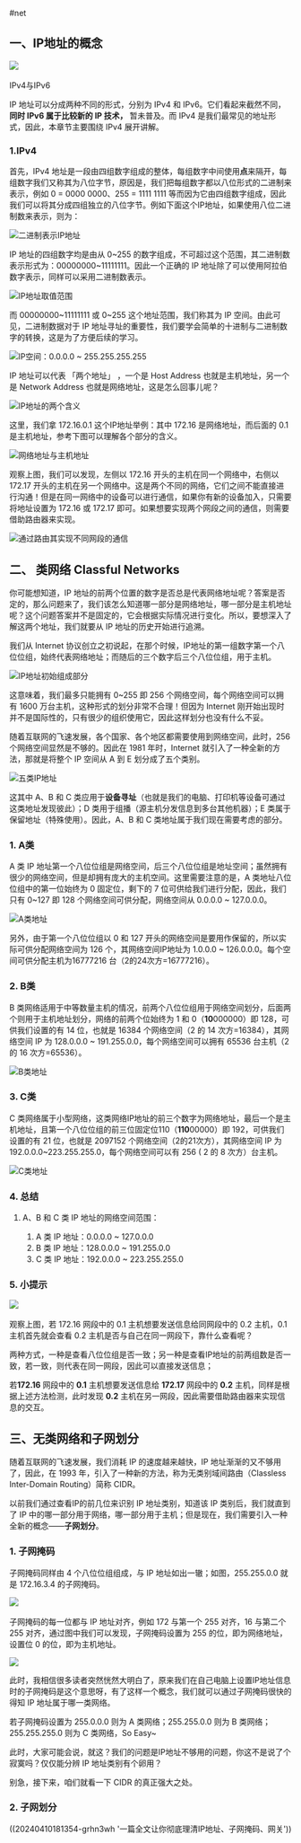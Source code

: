 #net
## **一、IP地址的概念**

![](assets/net-img-2fec2292ec8cd18e4cf2240f998e2bf8-20230808100134-itd15xm.png)​

IPv4与IPv6

IP 地址可以分成两种不同的形式，分别为 IPv4 和 IPv6。它们看起来截然不同，**同时 IPv6 属于比较新的 IP 技术，** 暂未普及。而 IPv4 是我们最常见的地址形式，因此，本章节主要围绕 IPv4 展开讲解。

### 1.IPv4

首先，IPv4 地址是一段由四组数字组成的整体，每组数字中间使用**点**来隔开，每组数字我们又称其为八位字节，原因是，我们把每组数字都以八位形式的二进制来表示，例如 0 = 0000 0000、255 = 1111 1111 等而因为它由四组数字组成，因此我们可以将其分成四组独立的八位字节。例如下面这个IP地址，如果使用八位二进制数来表示，则为：

![](assets/net-img-4b2b6287b380a1e450c73b941ede33d6-20230808100134-np0sm10.gif "二进制表示IP地址")​

IP 地址的四组数字均是由从 0~255 的数字组成，不可超过这个范围，其二进制数表示形式为：00000000~11111111。因此一个正确的 IP 地址除了可以使用阿拉伯数字表示，同样可以采用二进制数表示。

![](assets/net-img-4f437d5fac69304d157dd77a16baa3ee-20230808100134-4jwe790.png "IP地址取值范围")​

而 00000000~11111111 或 0~255 这个地址范围，我们称其为 IP 空间。由此可见，二进制数据对于 IP 地址寻址的重要性，我们要学会简单的十进制与二进制数字的转换，这是为了方便后续的学习。

![](assets/net-img-b9519acfae2f658340ed624d5de0402d-20230808100134-lt9kfka.gif "IP空间：0.0.0.0 ~ 255.255.255.255")​

IP 地址可以代表 「两个地址」 ，一个是 Host Address 也就是主机地址，另一个是 Network Address 也就是网络地址，这是怎么回事儿呢？

![](assets/net-img-af078176b9b59b494189cf95fee0e5ee-20230808100134-thewfmr.png "IP地址的两个含义")​

这里，我们拿 172.16.0.1 这个IP地址举例：其中 172.16 是网络地址，而后面的 0.1 是主机地址，参考下图可以理解各个部分的含义。

![](assets/net-img-e004d6618ab98556cd00f54a1e0213b2-20230808100134-um1cxfc.gif "网络地址与主机地址")​

观察上图，我们可以发现，左侧以 172.16 开头的主机在同一个网络中，右侧以 172.17 开头的主机在另一个网络中。这是两个不同的网络，它们之间不能直接进行沟通！但是在同一网络中的设备可以进行通信，如果你有新的设备加入，只需要将地址设置为 172.16 或 172.17 即可。如果想要实现两个网段之间的通信，则需要借助路由器来实现。

![](assets/net-img-46e988fbf869e642c8ea937aa626bd13-20230808100134-rq0k4v6.gif "通过路由其实现不同网段的通信")​

## 二、 类网络 Classful Networks

你可能想知道，IP 地址的前两个位置的数字是否总是代表网络地址呢？答案是否定的，那么问题来了，我们该怎么知道哪一部分是网络地址，哪一部分是主机地址呢？这个问题答案并不是固定的，它会根据实际情况进行变化。所以，要想深入了解这两个地址，我们就要从 IP 地址的历史开始进行追溯。

我们从 Internet 协议创立之初说起，在那个时候，IP地址的第一组数字第一个八位位组，始终代表网络地址；而随后的三个数字后三个八位位组，用于主机。

![](assets/net-img-477402406e1643ef6a833d5eef26ae47-20230808100134-98e9ul4.gif "IP地址初始组成部分")​

这意味着，我们最多只能拥有 0~255 即 256 个网络空间，每个网络空间可以拥有 1600 万台主机，这种形式的划分非常不合理！但因为 Internet 刚开始出现时并不是国际性的，只有很少的组织使用它，因此这样划分也没有什么不妥。

随着互联网的飞速发展，各个国家、各个地区都需要使用到网络空间，此时，256 个网络空间显然是不够的。因此在 1981 年时，Internet 就引入了一种全新的方法，那就是将整个 IP 空间从 A 到 E 划分成了五个类别。

![五类IP地址](assets/net-img-7a3a535545f4388854c012f0fca9dc2d-20230808100134-lb77dff.png "五类IP地址")​

这其中 A、B 和 C 类应用于**设备寻址**（也就是我们的电脑、打印机等设备可通过这类地址发现彼此）；D 类用于组播（源主机分发信息到多台其他机器）；E 类属于保留地址（特殊使用）。因此，A、B 和 C 类地址属于我们现在需要考虑的部分。

### 1. A类

A 类 IP 地址第一个八位位组是网络空间，后三个八位位组是地址空间；虽然拥有很少的网络空间，但是却拥有庞大的主机空间。这里需要注意的是，A 类地址八位位组中的第一位始终为 0 固定位，剩下的 7 位可供给我们进行分配，因此，我们只有 0~127 即 128 个网络空间可供分配，网络空间从 0.0.0.0 ~ 127.0.0.0。

![](assets/net-img-1ce750e673d9668fb247f8bcb0e7e882-20230808100134-4nrak9z.png "A类地址")​

另外，由于第一个八位位组以 0 和 127 开头的网络空间是要用作保留的，所以实际可供分配网络空间为 126 个，其网络空间IP地址为 1.0.0.0 ~ 126.0.0.0。每个空间可供分配主机为16777216 台（2的24次方=16777216）。

### 2. B类

B 类网络适用于中等数量主机的情况，前两个八位位组用于网络空间划分，后面两个则用于主机地址划分，网络的前两个位始终为 1 和 0（**10**000000）即 128，可供我们设置的有 14 位，也就是 16384 个网络空间（2 的 14 次方=16384），其网络空间 IP 为 128.0.0.0 ~ 191.255.0.0，每个网络空间可以拥有 65536 台主机（2 的 16 次方=65536）。

![](assets/net-img-14fb367b6a6e896382378d21bc1f7c4a-20230808100134-mbedx8s.png "B类地址")​

### 3. C类

C 类网络属于小型网络，这类网络IP地址的前三个数字为网络地址，最后一个是主机地址，且第一个八位位组的前三位固定位110（**110**00000）即 192，可供我们设置的有 21 位，也就是 2097152 个网络空间（2的21次方），其网络空间 IP 为 192.0.0.0~223.255.255.0，每个网络空间可以有 256 ( 2 的 8 次方）台主机。

![](assets/net-img-9d9f4addd7929ac3b1419aa78ec9a2f9-20230808100134-fwk5hbw.jpg "C类地址")​

### 4. 总结

1. A、B 和 C 类 IP 地址的网络空间范围：

    1. A 类 IP 地址：0.0.0.0 ~ 127.0.0.0
    2. B 类 IP 地址：128.0.0.0 ~ 191.255.0.0
    3. C 类 IP 地址：192.0.0.0 ~ 223.255.255.0

### 5. 小提示

![](assets/net-img-e264fe0f9e79bf70592f312e0fc83173-20230808100134-z40tumj.png)​

观察上图，若 172.16 网段中的 0.1 主机想要发送信息给同网段中的 0.2 主机，0.1 主机首先就会查看 0.2 主机是否与自己在同一网段下，靠什么查看呢？

两种方式，一种是查看八位位组是否一致；另一种是查看IP地址的前两组数是否一致，若一致，则代表在同一网段，因此可以直接发送信息；

若**172.16** 网段中的 **0.1** 主机想要发送信息给 **172.17** 网段中的 **0.2** 主机，同样是根据上述方法检测，此时发现 **0.2** 主机在另一网段，因此需要借助路由器来实现信息的交互。

## 三、无类网络和子网划分

随着互联网的飞速发展，我们消耗 IP 的速度越来越快，IP 地址渐渐的又不够用了，因此，在 1993 年，引入了一种新的方法，称为无类别域间路由（Classless Inter-Domain Routing）简称 CIDR。

以前我们通过查看IP的前几位来识别 IP 地址类别，知道该 IP 类别后，我们就直到了 IP 中的哪一部分用于网络，哪一部分用于主机；但是现在，我们需要引入一种全新的概念——**子网划分**。

### 1. 子网掩码

子网掩码同样由 4 个八位位组组成，与 IP 地址如出一辙；如图，255.255.0.0 就是 172.16.3.4 的子网掩码。

![](assets/net-img-a9bdee1d5039d48b297d4378bc830d35-20230808100134-m1fjg68.gif)​

子网掩码的每一位都与 IP 地址对齐，例如 172 与第一个 255 对齐，16 与第二个 255 对齐，通过图中我们可以发现，子网掩码设置为 255 的位，即为网络地址，设置位 0 的位，即为主机地址。

![](assets/net-img-4cef6d991277cfdd8b487b3f6c07a8e0-20230808100134-0gi5ku5.png)

此时，我相信很多读者突然恍然大明白了，原来我们在自己电脑上设置IP地址信息时的子网掩码是这个意思呀，有了这样一个概念，我们就可以通过子网掩码很快的得知 IP 地址属于哪一类网络。

若子网掩码设置为 255.0.0.0 则为 A 类网络；255.255.0.0 则为 B 类网络；255.255.255.0 则为 C 类网络，So Easy~

此时，大家可能会说，就这？我们的问题是IP地址不够用的问题，你这不是说了个寂寞吗？仅仅能分辨 IP 地址类别有个卵用？

别急，接下来，咱们就看一下 CIDR 的真正强大之处。

### 2. 子网划分

((20240410181354-grhn3wh '一篇全文让你彻底理清IP地址、子网掩码、网关'))

‍
